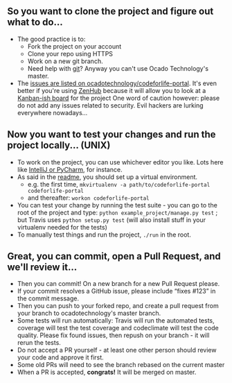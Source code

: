 ## So you want to **clone** the project and figure out **what** to do...
* The good practice is to: 
    * Fork the project on your account
    * Clone your repo using HTTPS
    * Work on a new git branch.
    * Need help with [git](https://git-scm.com/docs/gittutorial)?
    Anyway you can't use Ocado Technology's master.
* The [issues are listed on ocadotechnology/codeforlife-portal](https://github.com/ocadotechnology/codeforlife-portal/issues). 
It's even better if you're using [ZenHub](https://www.zenhub.com/) because it will allow you to look at a [Kanban-ish board](https://github.com/ocadotechnology/codeforlife-portal/issues#boards?repos=18399425,49142916,22154147,39072690) for the project
One word of caution however: please do not add any issues related to security. Evil hackers are lurking everywhere nowadays...

## Now you want to **test** your changes and **run** the project locally... (UNIX)
* To work on the project, you can use whichever editor you like. Lots here like [IntelliJ or PyCharm](https://www.jetbrains.com/), for instance.
* As said in the [readme](https://github.com/ocadotechnology/codeforlife-portal), you should set up a virtual environment. 
    * e.g. the first time, `mkvirtualenv -a path/to/codeforlife-portal codeforlife-portal`
    * and thereafter: `workon codeforlife-portal` 
* You can test your change by running the test suite - you can go to the root of the project and type: `python example_project/manage.py test` ; but Travis uses `python setup.py test` (will also install stuff in your virtualenv needed for the tests)
* To manually test things and run the project, `./run` in the root.

## Great, you can **commit**, open a **Pull Request**, and we'll **review** it...
* Then you can commit! On a new branch for a new Pull Request please.
* If your commit resolves a GitHub issue, please include “fixes #123” in the commit message.
* Then you can push to your forked repo, and create a pull request from your branch to ocadotechnology's master branch.
* Some tests will run automatically: Travis will run the automated tests, coverage will test the test coverage and codeclimate will test the code quality. Please fix found issues, then repush on your branch - it will rerun the tests.
* Do not accept a PR yourself - at least one other person should review your code and approve it first.
* Some old PRs will need to see the branch rebased on the current master
* When a PR is accepted, **congrats!** It will be merged on master.

